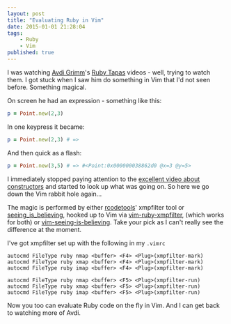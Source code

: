 ```yaml
---
layout: post
title: "Evaluating Ruby in Vim"
date: 2015-01-01 21:28:04
tags:
    - Ruby
    - Vim
published: true
---
```


I was watching [Avdi Grimm]'s [Ruby Tapas] videos - well, trying to watch them.
I got stuck when I saw him do something in Vim that I'd not seen before.
Something magical.

On screen he had an expression - something like this:

```ruby
p = Point.new(2,3)
```

In one keypress it became:

```ruby
p = Point.new(2,3) # =>
```

And then quick as a flash:

```ruby
p = Point.new(3,5) # => #<Point:0x000000038862d0 @x=3 @y=5>
```

I immediately stopped paying attention to the [excellent video about
constructors] and started to look up what was going on.
So here we go down the Vim rabbit hole again...

The magic is performed by either [rcodetools]' xmpfilter tool or
[seeing\_is\_believing], hooked up to Vim via [vim-ruby-xmpfilter], (which works
for both) or [vim-seeing-is-believing]. Take your pick as I can't really see the
difference at the moment.

I've got xmpfilter set up with the following in my `.vimrc`

```vim
autocmd FileType ruby nmap <buffer> <F4> <Plug>(xmpfilter-mark)
autocmd FileType ruby xmap <buffer> <F4> <Plug>(xmpfilter-mark)
autocmd FileType ruby imap <buffer> <F4> <Plug>(xmpfilter-mark)

autocmd FileType ruby nmap <buffer> <F5> <Plug>(xmpfilter-run)
autocmd FileType ruby xmap <buffer> <F5> <Plug>(xmpfilter-run)
autocmd FileType ruby imap <buffer> <F5> <Plug>(xmpfilter-run)
```

Now you too can evaluate Ruby code on the fly in Vim. And I can get back to
watching more of Avdi.

[Avdi Grimm]: https://twitter.com/avdi
[excellent video about constructors]: http://www.rubytapas.com/episodes/7-Constructors?filter=free
[rcodetools]: http://rubygems.org/gems/rcodetools
[Ruby Tapas]: http://www.rubytapas.com/
[seeing\_is\_believing]: https://github.com/JoshCheek/seeing_is_believing
[vim-ruby-xmpfilter]: https://github.com/t9md/vim-ruby-xmpfilter
[vim-seeing-is-believing]: https://github.com/hwartig/vim-seeing-is-believing

